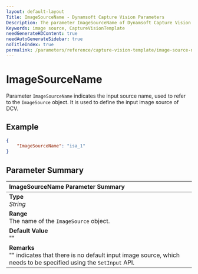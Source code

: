 ```yaml
---
layout: default-layout
Title: ImageSourceName - Dynamsoft Capture Vision Parameters
Description: The parameter ImageSourceName of Dynamsoft Capture Vision defines the name of the ImageSource object.
Keywords: image source, CaptureVisionTemplate
needGenerateH3Content: true
needAutoGenerateSidebar: true
noTitleIndex: true
permalink: /parameters/reference/capture-vision-template/image-source-name.html
---
```


# ImageSourceName

Parameter `ImageSourceName` indicates the input source name, used to refer to the `ImageSource` object. It is used to define the input image source of DCV.

## Example

```json
{
    "ImageSourceName": "isa_1"
}
```

## Parameter Summary

| ImageSourceName Parameter Summary |
| :----------------------------------- |
| **Type**<br>*String* |
| **Range**<br>The name of the `ImageSource` object. |
| **Default Value**<br>"" |
| **Remarks**<br>"" indicates that there is no default input image source, which needs to be specified using the `SetInput` API.|
